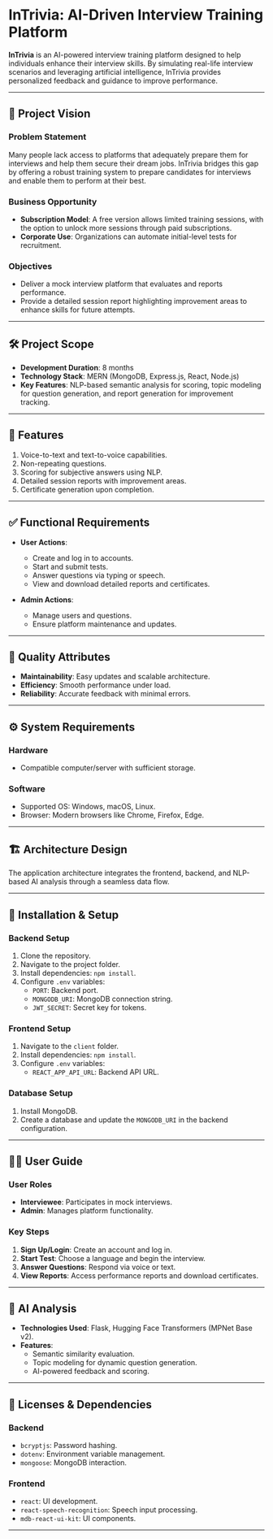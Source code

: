 # InTrivia: AI-Driven Interview Training Platform

**InTrivia** is an AI-powered interview training platform designed to help individuals enhance their interview skills. By simulating real-life interview scenarios and leveraging artificial intelligence, InTrivia provides personalized feedback and guidance to improve performance.

---

## 📌 **Project Vision**
### **Problem Statement**
Many people lack access to platforms that adequately prepare them for interviews and help them secure their dream jobs. InTrivia bridges this gap by offering a robust training system to prepare candidates for interviews and enable them to perform at their best.

### **Business Opportunity**
- **Subscription Model**: A free version allows limited training sessions, with the option to unlock more sessions through paid subscriptions.  
- **Corporate Use**: Organizations can automate initial-level tests for recruitment.

### **Objectives**
- Deliver a mock interview platform that evaluates and reports performance.
- Provide a detailed session report highlighting improvement areas to enhance skills for future attempts.

---

## 🛠️ **Project Scope**
- **Development Duration**: 8 months  
- **Technology Stack**: MERN (MongoDB, Express.js, React, Node.js)  
- **Key Features**: NLP-based semantic analysis for scoring, topic modeling for question generation, and report generation for improvement tracking.

---

## 🚀 **Features**
1. Voice-to-text and text-to-voice capabilities.  
2. Non-repeating questions.  
3. Scoring for subjective answers using NLP.  
4. Detailed session reports with improvement areas.  
5. Certificate generation upon completion.

---

## ✅ **Functional Requirements**
- **User Actions**:  
  - Create and log in to accounts.  
  - Start and submit tests.  
  - Answer questions via typing or speech.  
  - View and download detailed reports and certificates.  

- **Admin Actions**:  
  - Manage users and questions.  
  - Ensure platform maintenance and updates.  

---

## 🎯 **Quality Attributes**
- **Maintainability**: Easy updates and scalable architecture.  
- **Efficiency**: Smooth performance under load.  
- **Reliability**: Accurate feedback with minimal errors.  

---

## ⚙️ **System Requirements**
### **Hardware**  
- Compatible computer/server with sufficient storage.

### **Software**  
- Supported OS: Windows, macOS, Linux.  
- Browser: Modern browsers like Chrome, Firefox, Edge.

---

## 🏗️ **Architecture Design**
The application architecture integrates the frontend, backend, and NLP-based AI analysis through a seamless data flow.

---

## 📝 **Installation & Setup**
### **Backend Setup**
1. Clone the repository.  
2. Navigate to the project folder.  
3. Install dependencies: `npm install`.  
4. Configure `.env` variables:
   - `PORT`: Backend port.  
   - `MONGODB_URI`: MongoDB connection string.  
   - `JWT_SECRET`: Secret key for tokens.

### **Frontend Setup**
1. Navigate to the `client` folder.  
2. Install dependencies: `npm install`.  
3. Configure `.env` variables:
   - `REACT_APP_API_URL`: Backend API URL.

### **Database Setup**
1. Install MongoDB.  
2. Create a database and update the `MONGODB_URI` in the backend configuration.

---

## 🧑‍💻 **User Guide**
### **User Roles**
- **Interviewee**: Participates in mock interviews.  
- **Admin**: Manages platform functionality.

### **Key Steps**
1. **Sign Up/Login**: Create an account and log in.  
2. **Start Test**: Choose a language and begin the interview.  
3. **Answer Questions**: Respond via voice or text.  
4. **View Reports**: Access performance reports and download certificates.

---

## 🤖 **AI Analysis**
- **Technologies Used**: Flask, Hugging Face Transformers (MPNet Base v2).  
- **Features**:
  - Semantic similarity evaluation.  
  - Topic modeling for dynamic question generation.  
  - AI-powered feedback and scoring.

---

## 📄 **Licenses & Dependencies**
### **Backend**
- `bcryptjs`: Password hashing.  
- `dotenv`: Environment variable management.  
- `mongoose`: MongoDB interaction.  

### **Frontend**
- `react`: UI development.  
- `react-speech-recognition`: Speech input processing.  
- `mdb-react-ui-kit`: UI components.

---

 
